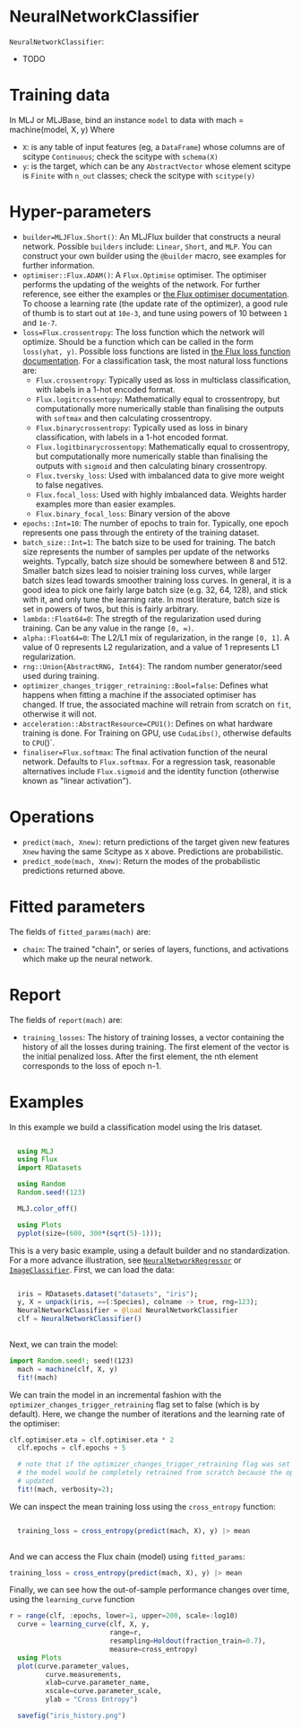 # NeuralNetworkClassifier

`NeuralNetworkClassifier`: 
- TODO

# Training data

In MLJ or MLJBase, bind an instance `model` to data with
mach = machine(model, X, y)
Where
- `X`: is any table of input features (eg, a `DataFrame`) whose columns
  are of scitype `Continuous`; check the scitype with `schema(X)`
- `y`: is the target, which can be any `AbstractVector` whose element
  scitype is `Finite` with `n_out` classes; check the scitype with `scitype(y)`


# Hyper-parameters 

- `builder=MLJFlux.Short()`: An MLJFlux builder that constructs a neural network. Possible `builders` include: `Linear`, `Short`, and `MLP`. You can construct your own builder using the `@builder` macro, see examples for further information.
- `optimiser::Flux.ADAM()`: A `Flux.Optimise` optimiser. The optimiser performs the updating of the weights of the network. For further reference, see either the examples or [the Flux optimiser documentation](https://fluxml.ai/Flux.jl/stable/training/optimisers/). To choose a learning rate (the update rate of the optimizer), a good rule of thumb is to start out at `10e-3`, and tune using powers of 10 between `1` and `1e-7`. 
- `loss=Flux.crossentropy`: The loss function which the network will optimize. Should be a function which can be called in the form `loss(yhat, y)`. Possible loss functions are listed in [the Flux loss function documentation](https://fluxml.ai/Flux.jl/stable/models/losses/). For a classification task, the most natural loss functions are: 
    - `Flux.crossentropy`: Typically used as loss in multiclass classification, with labels in a 1-hot encoded format.
    - `Flux.logitcrossentopy`: Mathematically equal to crossentropy, but computationally more numerically stable than finalising the outputs with `softmax` and then calculating crossentropy.
    - `Flux.binarycrossentropy`: Typically used as loss in binary classification, with labels in a 1-hot encoded format.
    - `Flux.logitbinarycrossentopy`: Mathematically equal to crossentropy, but computationally more numerically stable than finalising the outputs with `sigmoid` and then calculating binary crossentropy.
    - `Flux.tversky_loss`: Used with imbalanced data to give more weight to false negatives.
    - `Flux.focal_loss`: Used with highly imbalanced data. Weights harder examples more than easier examples.
    - `Flux.binary_focal_loss`: Binary version of the above 
- `epochs::Int=10`: The number of epochs to train for. Typically, one epoch represents one pass through the entirety of the training dataset.
- `batch_size::Int=1`: The batch size to be used for training. The batch size represents the number of samples per update of the networks weights. Typcally, batch size should be somewhere between 8 and 512. Smaller batch sizes lead to noisier training loss curves, while larger batch sizes lead towards smoother training loss curves. In general, it is a good idea to pick one fairly large batch size (e.g. 32, 64, 128), and stick with it, and only tune the learning rate. In most literature, batch size is set in powers of twos, but this is fairly arbitrary.
- `lambda::Float64=0`: The stregth of the regularization used during training. Can be any value  in the range `[0, ∞)`.
- `alpha::Float64=0`: The L2/L1 mix of regularization, in the range `[0, 1]`. A value of 0 represents L2 regularization, and a value of 1 represents L1 regularization.
- `rng::Union{AbstractRNG, Int64}`: The random number generator/seed used during training. 
- `optimizer_changes_trigger_retraining::Bool=false`: Defines what happens when fitting a machine if the associated optimiser has changed. If true, the associated machine will retrain from scratch on `fit`, otherwise it will not.
- `acceleration::AbstractResource=CPU1()`: Defines on what hardware training is done. For Training on GPU, use `CudaLibs()`, otherwise defaults to `CPU`()`.
- `finaliser=Flux.softmax`: The final activation function of the neural network. Defaults to `Flux.softmax`. For a regression task, reasonable alternatives include `Flux.sigmoid` and the identity function (otherwise known as "linear activation").


# Operations

- `predict(mach, Xnew)`: return predictions of the target given new
  features `Xnew` having the same Scitype as `X` above. Predictions are
  probabilistic.
- `predict_mode(mach, Xnew)`: Return the modes of the probabilistic predictions
  returned above.


# Fitted parameters

The fields of `fitted_params(mach)` are:
- `chain`: The trained "chain", or series of layers, functions, and activations which make up the neural network.


# Report

The fields of `report(mach)` are:
- `training_losses`: The history of training losses, a vector containing the history of all the losses during training. The first element of the vector is the initial penalized loss. After the first element, the nth element corresponds to the loss of epoch n-1.

# Examples

In this example we build a classification model using the Iris dataset.
```julia 

  using MLJ
  using Flux
  import RDatasets

  using Random
  Random.seed!(123)

  MLJ.color_off()

  using Plots
  pyplot(size=(600, 300*(sqrt(5)-1)));

```
This is a very basic example, using a default builder and no standardization. 
For a more advance illustration, see [`NeuralNetworkRegressor`](@ref) or [`ImageClassifier`](@ref). First, we can load the data:
```julia

  iris = RDatasets.dataset("datasets", "iris");
  y, X = unpack(iris, ==(:Species), colname -> true, rng=123);
  NeuralNetworkClassifier = @load NeuralNetworkClassifier
  clf = NeuralNetworkClassifier()
   
```
Next, we can train the model:
```julia 
import Random.seed!; seed!(123)
  mach = machine(clf, X, y)
  fit!(mach)
```
We can train the model in an incremental fashion with the `optimizer_changes_trigger_retraining` flag set to false (which is by default). Here, we change the number of iterations and the learning rate of the optimiser:
```julia
clf.optimiser.eta = clf.optimiser.eta * 2
  clf.epochs = clf.epochs + 5

  # note that if the optimizer_changes_trigger_retraining flag was set to true
  # the model would be completely retrained from scratch because the optimizer was 
  # updated
  fit!(mach, verbosity=2);
```
We can inspect the mean training loss using the `cross_entropy` function:
```julia

  training_loss = cross_entropy(predict(mach, X), y) |> mean
 
```
And we can access the Flux chain (model) using `fitted_params`:
```julia 
training_loss = cross_entropy(predict(mach, X), y) |> mean
```
Finally, we can see how the out-of-sample performance changes over time, using the `learning_curve` function
```julia 
r = range(clf, :epochs, lower=1, upper=200, scale=:log10)
  curve = learning_curve(clf, X, y,
                         range=r,
                         resampling=Holdout(fraction_train=0.7),
                         measure=cross_entropy)
  using Plots
  plot(curve.parameter_values,
         curve.measurements,
         xlab=curve.parameter_name,
         xscale=curve.parameter_scale,
         ylab = "Cross Entropy")

  savefig("iris_history.png")
```
